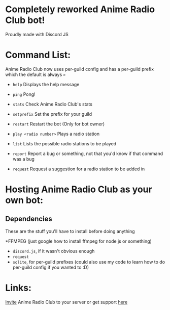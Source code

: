 # Completely reworked Anime Radio Club bot!
Proudly made with Discord JS

# Command List:
Anime Radio Club now uses per-guild config and has a per-guild prefix which the default is always `>`

* `help`
Displays the help message

* `ping`
Pong!

* `stats`
Check Anime Radio Club's stats

* `setprefix`
Set the prefix for your guild

* `restart`
Restart the bot (Only for bot owner)

* `play <radio number>`
Plays a radio station

* `list`
Lists the possible radio stations to be played

* `report`
Report a bug or something, not that you'd know if that command was a bug

* `request`
Request a suggestion for a radio station to be added in

# Hosting Anime Radio Club as your own bot:
## Dependencies
These are the stuff you'll have to install before doing anything

*FFMPEG (just google how to install ffmpeg for node js or something)
* `discord.js`, if it wasn't obvious enough
* `request`
* `sqlite`, for per-guild prefixes (could also use my code to learn how to do per-guild config if you wanted to :D)

# Links:
[Invite](https://discordapp.com/oauth2/authorize?client_id=273299834470006786&scope=bot&permissions=36702208) Anime Radio Club to your server or get support [here](https://discord.gg/WCxHjFX)
